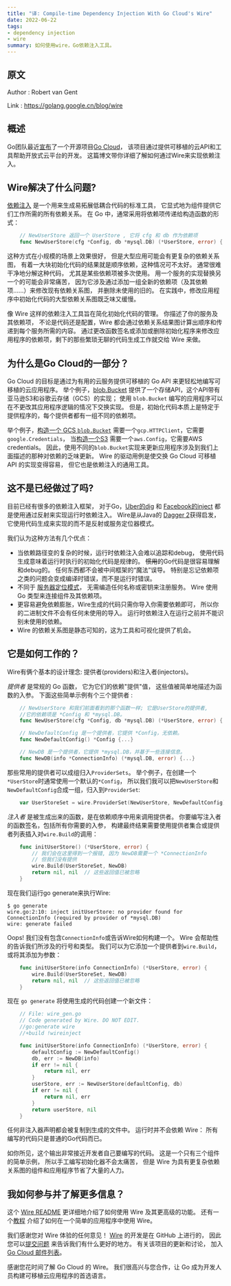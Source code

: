 ```yaml
---
title: "译: Compile-time Dependency Injection With Go Cloud's Wire"
date: 2022-06-22
tags:
- dependency injection
- wire
summary: 如何使用wire，Go依赖注入工具。
---
```


## 原文

Author : Robert van Gent

Link : https://golang.google.cn/blog/wire

## 概述

Go团队最近[宣布](https://golang.google.cn/go-cloud)了一个开源项目[Go Cloud](https://github.com/google/go-cloud)，
该项目通过提供可移植的云API和工具帮助开放式云平台的开发。
这篇博文带你详细了解如何通过Wire来实现依赖注入。

## Wire解决了什么问题?

[依赖注入](https://en.wikipedia.org/wiki/Dependency_injection)
是一个用来生成易拓展低耦合代码的标准工具，
它显式地为组件提供它们工作所需的所有依赖关系。
在 Go 中，通常采用将依赖项传递给构造函数的形式：

```go
	// NewUserStore 返回一个 UserStore , 它将 cfg 和 db 作为依赖项
	func NewUserStore(cfg *Config, db *mysql.DB) (*UserStore, error) {...}
```

这种方式在小规模的场景上效果很好，
但是大型应用可能会有更复杂的依赖关系图，
有着一大块初始化代码的结果就是顺序依赖，这种情况可不太好。
通常很难干净地分解这种代码，
尤其是某些依赖项被多次使用。
用一个服务的实现替换另一个的可能会非常痛苦，
因为它涉及通过添加一组全新的依赖项（及其依赖项......）来修改现有依赖关系图，
并删除未使用的旧的。
在实践中，修改应用程序中初始化代码的大型依赖关系图既乏味又缓慢。

像 Wire 这样的依赖注入工具旨在简化初始化代码的管理。
你描述了你的服务及其依赖项，
不论是代码还是配置，Wire 都会通过依赖关系结果图计算出顺序和传递到每个服务所需的内容。
通过更改函数签名或添加或删除初始化程序来修改应用程序的依赖项，剩下的那些繁琐无聊的代码生成工作就交给 Wire 来做。


## 为什么是Go Cloud的一部分？

Go Cloud 的目标是通过为有用的云服务提供可移植的 Go API 来更轻松地编写可移植的云应用程序。
举个例子，[blob.Bucket](https://pkg.go.dev/github.com/google/go-cloud/blob)
提供了一个存储API，这个API带有亚马逊S3和谷歌云存储（GCS）的实现；
使用 `blob.Bucket` 编写的应用程序可以在不更改其应用程序逻辑的情况下交换实现。
但是，初始化代码本质上是特定于提供程序的，每个提供者都有一组不同的依赖项。

举个例子，[构造一个 GCS `blob.Bucket`](https://pkg.go.dev/github.com/google/go-cloud/blob/gcsblob#OpenBucket)
需要一个`gcp.HTTPClient`，它需要`google.Credentials`，
当[构造一个S3](https://pkg.go.dev/github.com/google/go-cloud/blob/s3blob)
需要一个`aws.Config`，它需要AWS credentials。
因此，使用不同的`blob.Bucket`实现来更新应用程序涉及到我们上面描述的那种对依赖的乏味更新。
Wire 的驱动用例是使交换 Go Cloud 可移植 API 的实现变得容易，
但它也是依赖注入的通用工具。

## 这不是已经做过了吗?

目前已经有很多的依赖注入框架，
对于Go，[Uber的dig](https://github.com/uber-go/dig) 和 [Facebook的inject](https://github.com/facebookgo/inject) 
都是使用通过反射来实现运行时依赖注入。
Wire是从Java的 [Dagger 2](https://google.github.io/dagger/)获得启发，
它使用代码生成来实现的而不是反射或服务定位器模式。

我们认为这种方法有几个优点：

  - 当依赖路径变的复杂的时候，运行时依赖注入会难以追踪和debug，
    使用代码生成意味着运行时执行的初始化代码是规律的。
    ~~惯用~~的Go代码是很容易理解和debug的。
    任何东西都不会被中间框架的“魔法”误导。
    特别是忘记依赖项之类的问题会变成编译时错误，而不是运行时错误。
  - 不同于 [服务器定位模式](https://en.wikipedia.org/wiki/Service_locator_pattern)，
    无需编造任何名称或密钥来注册服务。
    Wire 使用 Go 类型来连接组件及其依赖项。
  - 更容易避免依赖膨胀，Wire生成的代码只需你导入你需要依赖即可，
    所以你的二进制文件不会有任何未使用的导入。
    运行时依赖注入在运行之前并不能识别未使用的依赖。
  - Wire 的依赖关系图是静态可知的，这为工具和可视化提供了机会。

## 它是如何工作的？

Wire有俩个基本的设计理念: 提供者(providers)和注入者(injectors)。

_提供者_ 是常规的 Go 函数， 它为它们的依赖"提供"值，
这些值被简单地描述为函数的入参。
下面这些简单示例有个三个提供者 :

```go
	// NewUserStore 和我们前面看到的那个函数一样; 它是UserStore的提供者,
	//它的依赖项是 *Config 和 *mysql.DB。
	func NewUserStore(cfg *Config, db *mysql.DB) (*UserStore, error) {...}

	// NewDefaultConfig 是一个提供者，它提供 *Config，无依赖。
	func NewDefaultConfig() *Config {...}

	// NewDB 是一个提供者，它提供 *mysql.DB，并基于一些连接信息。
	func NewDB(info *ConnectionInfo) (*mysql.DB, error) {...}
```

那些常用的提供者可以成组归入`ProviderSets`。
举个例子，在创建一个`*UserStore`时通常使用一个默认的`*Config`，
所以我们我可以把`NewUserStore`和`NewDefaultConfig`合成一组，归入到`ProviderSet`:

```go
	var UserStoreSet = wire.ProviderSet(NewUserStore, NewDefaultConfig)
```

_注入者_ 是被生成出来的函数，是在依赖顺序中用来调用提供者。
你要编写注入者的函数签名，包括所有你需要的入参，
构建最终结果需要使用提供者集合或提供者列表插入对`wire.Build`的调用：

```go
	func initUserStore() (*UserStore, error) {
		// 我们会在这里得到一个报错, 因为 NewDB需要一个 *ConnectionInfo
		// 但我们没有提供
		wire.Build(UserStoreSet, NewDB)
		return nil, nil  // 这些返回值已被忽略
	}
```

现在我们运行go generate来执行Wire:

	$ go generate
	wire.go:2:10: inject initUserStore: no provider found for ConnectionInfo (required by provider of *mysql.DB)
	wire: generate failed

Oops! 我们没有包含`ConnectionInfo`或告诉Wire如何构建一个。
Wire 会帮助性的告诉我们所涉及的行号和类型。
我们可以为它添加一个提供者到`wire.Build`，
或将其添加为参数：

```go
	func initUserStore(info ConnectionInfo) (*UserStore, error) {
		wire.Build(UserStoreSet, NewDB)
		return nil, nil  // 这些返回值已被忽略
	}
```

现在 `go generate` 将使用生成的代码创建一个新文件：

```go
	// File: wire_gen.go
	// Code generated by Wire. DO NOT EDIT.
	//go:generate wire
	//+build !wireinject

	func initUserStore(info ConnectionInfo) (*UserStore, error) {
		defaultConfig := NewDefaultConfig()
		db, err := NewDB(info)
		if err != nil {
			return nil, err
		}
		userStore, err := NewUserStore(defaultConfig, db)
		if err != nil {
			return nil, err
		}
		return userStore, nil
	}
```

任何非注入器声明都会被复制到生成的文件中。
运行时并不会依赖 Wire：
所有编写的代码只是普通的Go代码而已。

如你所见，这个输出非常接近开发者自己要编写的代码。
这是一个只有三个组件的简单示例，
所以手工编写初始化器不会太痛苦，
但是 Wire 为具有更复杂依赖关系图的组件和应用程序节省了大量的人力。

## 我如何参与并了解更多信息？

这个 [Wire README](https://github.com/google/wire/blob/master/README.md) 
更详细地介绍了如何使用 Wire 及其更高级的功能。
还有一个[教程](https://github.com/google/wire/tree/master/_tutorial)
介绍了如何在一个简单的应用程序中使用 Wire。

我们感谢您对 Wire 体验的任何意见！
[Wire](https://github.com/google/wire) 的开发是在 GitHub 上进行的，
因此您可以[提交问题](https://github.com/google/wire/issues/new/choose)
来告诉我们有什么更好的地方。
有关该项目的更新和讨论，
加入 [Go Cloud 邮件列表](https://groups.google.com/forum/#!forum/go-cloud)。

感谢您花时间了解 Go Cloud 的 Wire。
我们很高兴与您合作，让 Go 成为开发人员构建可移植云应用程序的首选语言。